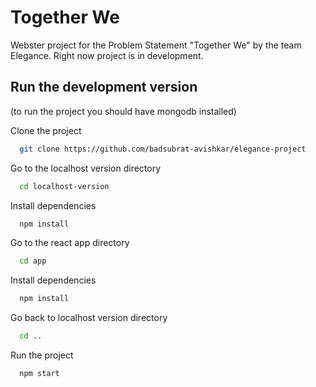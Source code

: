 
# Together We

Webster project for the Problem Statement "Together We" by the team Elegance. Right now project is in development.


## Run the development version
(to run the project you should have mongodb installed)

Clone the project

```bash
  git clone https://github.com/badsubrat-avishkar/elegance-project
```

Go to the localhost version directory

```bash
  cd localhost-version
```

Install dependencies

```bash
  npm install
```

Go to the react app directory

```bash
  cd app
```

Install dependencies

```bash
  npm install
```

Go back to localhost version directory

```bash
  cd ..
```
Run the project

```bash
  npm start
```
